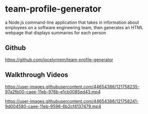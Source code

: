 # team-profile-generator
a Node.js command-line application that takes in information about employees on a software engineering team, then generates an HTML webpage that displays summaries for each person

## Github

https://github.com/jocelynrem/team-profile-generator

## Walkthrough Videos

https://user-images.githubusercontent.com/44654386/121758235-97a2fb00-caee-11eb-976b-e1cb0085ed43.mp4


https://user-images.githubusercontent.com/44654386/121758241-9d004580-caee-11eb-9596-6b2cf4137479.mp4


